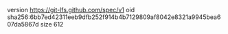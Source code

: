 version https://git-lfs.github.com/spec/v1
oid sha256:6bb7ed42311eeb9dfb252f914b4b7129809af8042e8321a9945bea607da5867d
size 612
